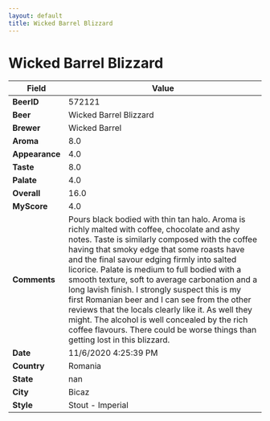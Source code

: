 ```yaml
---
layout: default
title: Wicked Barrel Blizzard
---
```


# Wicked Barrel Blizzard

| Field         | Value     |
|---------------|-----------|
| **BeerID** | 572121 |
| **Beer** | Wicked Barrel Blizzard |
| **Brewer** | Wicked Barrel |
| **Aroma** | 8.0 |
| **Appearance** | 4.0 |
| **Taste** | 8.0 |
| **Palate** | 4.0 |
| **Overall** | 16.0 |
| **MyScore** | 4.0 |
| **Comments** | Pours black bodied with thin tan halo. Aroma is richly malted with coffee, chocolate and ashy notes. Taste is similarly composed with  the coffee having that smoky edge that some roasts have and the final savour edging firmly into salted licorice. Palate is medium to full bodied with a smooth texture, soft to average carbonation and a long lavish finish. I strongly suspect this is my first Romanian beer and I can see from the other reviews that the locals clearly like it. As well they might. The alcohol is well concealed by the rich coffee flavours. There could be worse things than getting lost in this blizzard. |
| **Date** | 11/6/2020 4:25:39 PM |
| **Country** | Romania |
| **State** | nan |
| **City** | Bicaz |
| **Style** | Stout - Imperial |
